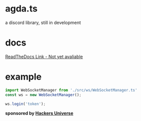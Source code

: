 # agda.ts
a discord library, still in development

# docs
[ReadTheDocs Link - Not yet avaliable](https://www.404.com)

# example
```js
import WebSocketManager from './src/ws/WebSocketManager.ts'
const ws = new WebSocketManager();

ws.login('token');
```

**sponsored by [Hackers Universe](https://discord.gg/DTBzVHqAQh)**
